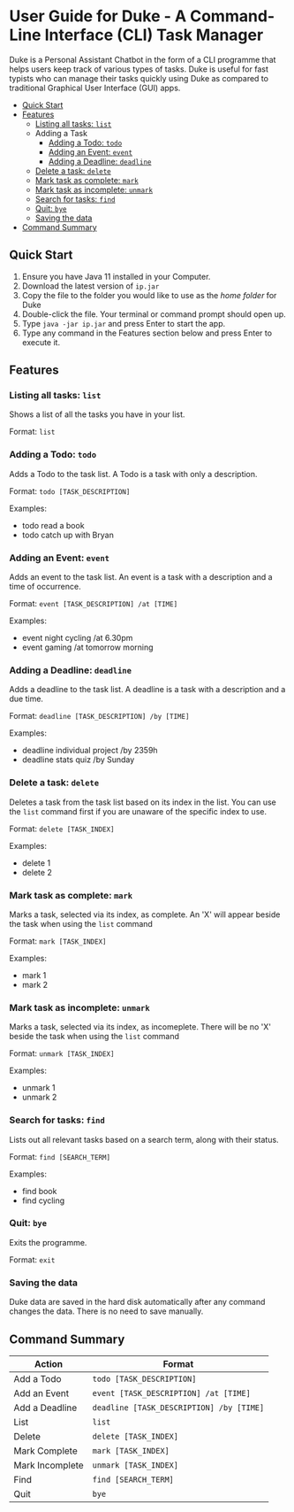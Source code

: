 # User Guide for Duke - A Command-Line Interface (CLI) Task Manager

Duke is a Personal Assistant Chatbot in the form of a CLI programme that helps users keep track of various types of tasks. Duke is useful for fast typists who can manage their tasks quickly using Duke as compared to traditional Graphical User Interface (GUI) apps.

- [Quick Start](https://github.com/quitejasper/ip/tree/master/docs#quick-start)
- [Features](https://github.com/quitejasper/ip/tree/master/docs#features)
  - [Listing all tasks: `list`](https://github.com/quitejasper/ip/tree/master/docs#listing-all-tasks-list)
  - Adding a Task
    - [Adding a Todo: `todo`](https://github.com/quitejasper/ip/tree/master/docs#adding-a-todo-todo)
    - [Adding an Event: `event`](https://github.com/quitejasper/ip/tree/master/docs#adding-an-event-event)
    - [Adding a Deadline: `deadline`](https://github.com/quitejasper/ip/tree/master/docs#adding-a-deadline-deadline)
  - [Delete a task: `delete`](https://github.com/quitejasper/ip/tree/master/docs#delete-a-task-delete)
  - [Mark task as complete: `mark`](https://github.com/quitejasper/ip/tree/master/docs#mark-task-as-complete-mark)
  - [Mark task as incomplete: `unmark`](https://github.com/quitejasper/ip/tree/master/docs#mark-task-as-incomplete-unmark)
  - [Search for tasks: `find`](https://github.com/quitejasper/ip/tree/master/docs#search-for-tasks-find)
  - [Quit: `bye`](https://github.com/quitejasper/ip/tree/master/docs#quit-bye)
  - [Saving the data](https://github.com/quitejasper/ip/tree/master/docs#saving-the-data)
- [Command Summary](https://github.com/quitejasper/ip/tree/master/docs#command-summary)

## Quick Start

1. Ensure you have Java 11 installed in your Computer.
2. Download the latest version of `ip.jar`
3. Copy the file to the folder you would like to use as the *home folder* for Duke
4. Double-click the file. Your terminal or command prompt should open up.
5. Type `java -jar ip.jar` and press Enter to start the app.
6. Type any command in the Features section below and press Enter to execute it.

## Features 

### Listing all tasks: `list`

Shows a list of all the tasks you have in your list.

Format: `list`

### Adding a Todo: `todo`

Adds a Todo to the task list. A Todo is a task with only a description.

Format: `todo [TASK_DESCRIPTION]`

Examples:
- todo read a book
- todo catch up with Bryan

### Adding an Event: `event`

Adds an event to the task list. An event is a task with a description and a time of occurrence.

Format: `event [TASK_DESCRIPTION] /at [TIME]`

Examples:
- event night cycling /at 6.30pm
- event gaming /at tomorrow morning

### Adding a Deadline: `deadline`

Adds a deadline to the task list. A deadline is a task with a description and a due time.

Format: `deadline [TASK_DESCRIPTION] /by [TIME]`

Examples:
- deadline individual project /by 2359h
- deadline stats quiz /by Sunday

### Delete a task: `delete`

Deletes a task from the task list based on its index in the list. You can use the `list` command first if you are unaware of the specific index to use.

Format: `delete [TASK_INDEX]`

Examples:
- delete 1
- delete 2

### Mark task as complete: `mark`

Marks a task, selected via its index, as complete. An 'X' will appear beside the task when using the `list` command

Format: `mark [TASK_INDEX]`

Examples:
- mark 1
- mark 2

### Mark task as incomplete: `unmark`

Marks a task, selected via its index, as incomeplete. There will be no 'X' beside the task when using the `list` command

Format: `unmark [TASK_INDEX]`

Examples:
- unmark 1
- unmark 2

### Search for tasks: `find`

Lists out all relevant tasks based on a search term, along with their status.

Format: `find [SEARCH_TERM]`

Examples:
- find book
- find cycling

### Quit: `bye`

Exits the programme.

Format: `exit`

### Saving the data
Duke data are saved in the hard disk automatically after any command changes the data. There is no need to save manually.

## Command Summary

| Action          | Format                                   |
|-----------------|------------------------------------------|
| Add a Todo      | `todo [TASK_DESCRIPTION]`                |
| Add an Event    | `event [TASK_DESCRIPTION] /at [TIME] `   |
| Add a Deadline  | `deadline [TASK_DESCRIPTION] /by [TIME]` |
| List            | `list`                                   |
| Delete          | `delete [TASK_INDEX]`                    |
| Mark Complete   | `mark [TASK_INDEX]`                      |
| Mark Incomplete | `unmark [TASK_INDEX]`                    |
| Find            | `find [SEARCH_TERM]`                     |
| Quit            | `bye`                                    |
